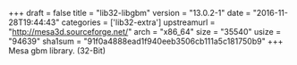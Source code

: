 +++
draft = false
title = "lib32-libgbm"
version = "13.0.2-1"
date = "2016-11-28T19:44:43"
categories = ['lib32-extra']
upstreamurl = "http://mesa3d.sourceforge.net/"
arch = "x86_64"
size = "35540"
usize = "94639"
sha1sum = "91f0a4888ead1f940eeb3506cb111a5c181750b9"
+++
Mesa gbm library. (32-Bit)